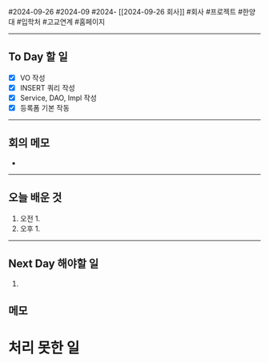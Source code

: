 #2024-09-26 #2024-09 #2024- [[2024-09-26 회사]]
#회사 #프로젝트 #한양대 #입학처 #고교연계 #홈페이지

---
## To Day 할 일
- [x] VO 작성
- [x] INSERT 쿼리 작성
- [x] Service, DAO, Impl 작성
- [x] 등록폼 기본 작동 
---
## 회의 메모
- 
---
## 오늘 배운 것
1. 오전
    1. 
2. 오후
    1. 
---
## Next Day 해야할 일
1. 


## 메모


# 처리 못한 일
